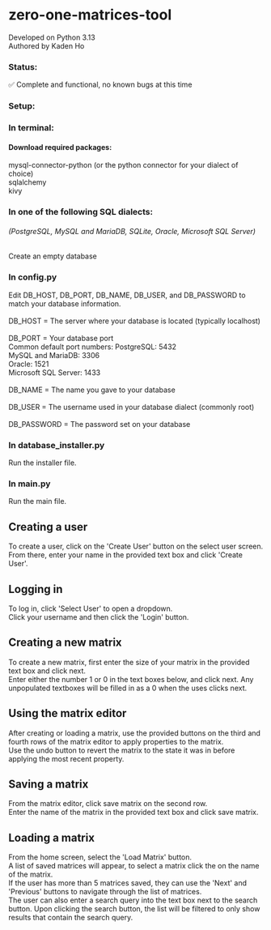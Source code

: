 # zero-one-matrices-tool
Developed on Python 3.13 \
Authored by Kaden Ho
### Status:
✅ Complete and functional, no known bugs at this time

### Setup:

### In terminal:
#### Download required packages:
mysql-connector-python (or the python connector for your dialect of choice)\
sqlalchemy \
kivy
### In one of the following SQL dialects:
###### (PostgreSQL, MySQL and MariaDB, SQLite, Oracle, Microsoft SQL Server)
Create an empty database
### In config.py
Edit DB_HOST, DB_PORT, DB_NAME, DB_USER, and DB_PASSWORD to match your database information. \
\
DB_HOST = The server where your database is located (typically localhost) \
\
DB_PORT = Your database port\
Common default port numbers:
PostgreSQL: 5432 \
MySQL and MariaDB: 3306 \
Oracle: 1521 \
Microsoft SQL Server: 1433 \
\
DB_NAME = The name you gave to your database\
\
DB_USER = The username used in your database dialect (commonly root)\
\
DB_PASSWORD = The password set on your database
### In database_installer.py
Run the installer file.
### In main.py
Run the main file.



## Creating a user
To create a user, click on the 'Create User' button on the select user screen. \
From there, enter your name in the provided text box and click 'Create User'.

## Logging in
To log in, click 'Select User' to open a dropdown. \
Click your username and then click the 'Login' button.

## Creating a new matrix
To create a new matrix, first enter the size of your matrix in the provided text box and click next. \
Enter either the number 1 or 0 in the text boxes below, and click next. Any unpopulated textboxes will be filled in as a 0 when the uses clicks next.

## Using the matrix editor
After creating or loading a matrix, use the provided buttons on the third and fourth rows of the matrix editor to apply properties to the matrix. \
Use the undo button to revert the matrix to the state it was in before applying the most recent property.

## Saving a matrix
From the matrix editor, click save matrix on the second row. \
Enter the name of the matrix in the provided text box and click save matrix.

## Loading a matrix
From the home screen, select the 'Load Matrix' button. \
A list of saved matrices will appear, to select a matrix click the on the name of the matrix. \
If the user has more than 5 matrices saved, they can use the 'Next' and 'Previous' buttons to navigate through the list of matrices. \
The user can also enter a search query into the text box next to the search button. Upon clicking the search button, the list will be filtered to only show results that contain the search query.